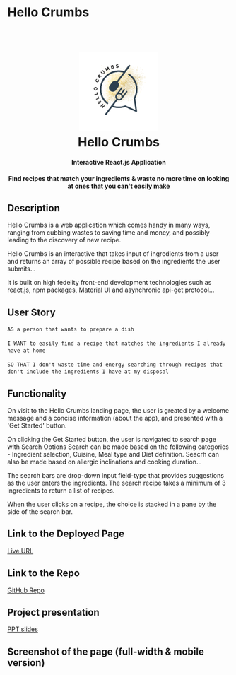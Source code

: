 # Hello Crumbs

<h1 align="center"> 
    <br>
  <a><img src="https://github.com/koolleeo/Hello-Crumbs-Project/blob/main/src/assets/logo.png" alt="App Logo" width="180"></a>
  <br>Hello Crumbs</h1>
  <strong><h4 align="center">Interactive React.js Application</h4></strong>
<h4 align="center">Find recipes that match your ingredients &amp; waste no more time on looking at ones that you can't easily make</h4>

## Description

Hello Crumbs is a web application which comes handy in many ways, ranging from cubbing wastes to saving time and money, and possibly leading to the discovery of new recipe.

Hello Crumbs is an interactive that takes input of ingredients from a user and returns an array of possible recipe based on the ingredients the user submits...

It is built on high fedelity front-end development technologies such as react.js, npm packages, Material UI and asynchronic api-get protocol...

## User Story
```
AS a person that wants to prepare a dish​

I WANT to easily find a recipe that matches the ingredients I already have at home​

SO THAT I don't waste time and energy searching through recipes that don't include the ingredients I have at my disposal​
```
## Functionality

On visit to the Hello Crumbs landing page, the user is greated by a welcome message and a concise information (about the app), and presented with a 'Get Started' button.

On clicking the Get Started button, the user is navigated to search page with Search Options
Search can be made based on the following categories - Ingredient selection, Cuisine, Meal type and Diet definition. Seacrh can also be made based on allergic inclinations and cooking duration...

The search bars are drop-down input field-type that provides suggestions as the user enters the ingredients. The search recipe takes a minimum of 3 ingredients to return a list of recipes.

When the user clicks on a recipe, the choice is stacked in a pane by the side of the search bar.

## Link to the Deployed Page
[Live URL](https:)

## Link to the Repo
[GitHub Repo](https://github.com/koolleeo/Hello-Crumbs-Project.git)

## Project presentation 
[PPT slides](https://studentswncac-my.sharepoint.com/:p:/g/personal/mbi108133_westnotts_ac_uk/EURi3RgBtn1PmsTowAu99UYBRUCEcLufm5VxqKLnaExJUQ?rtime=nFtCpBEb20g)

## Screenshot of the page (full-width & mobile version)

